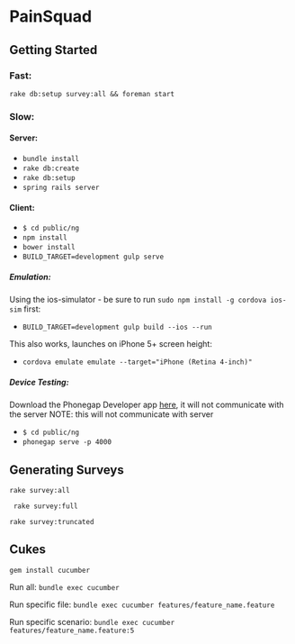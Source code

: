 # PainSquad


## Getting Started

### Fast:

`rake db:setup survey:all && foreman start`

### Slow:

#### Server:

- `bundle install`
- `rake db:create`
- `rake db:setup`
- `spring rails server`

#### Client:

- `$ cd public/ng`
- `npm install`
- `bower install`
- `BUILD_TARGET=development gulp serve`


##### Emulation:

Using the ios-simulator - be sure to run `sudo npm install -g cordova ios-sim` first:

- `BUILD_TARGET=development gulp build --ios --run`

This also works, launches on iPhone 5+ screen height:

- `cordova emulate emulate --target="iPhone (Retina 4-inch)"`


##### Device Testing:

Download the Phonegap Developer app [here](http://app.phonegap.com/), it will not communicate with the server
NOTE: this will not communicate with server

- `$ cd public/ng`
- `phonegap serve -p 4000`


## Generating Surveys

`rake survey:all`

` rake survey:full`

`rake survey:truncated`


## Cukes

`gem install cucumber`

Run all: `bundle exec cucumber`

Run specific file: `bundle exec cucumber features/feature_name.feature`

Run specific scenario: `bundle exec cucumber features/feature_name.feature:5`

